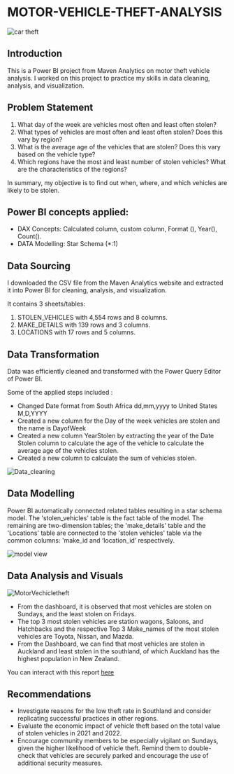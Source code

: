 # MOTOR-VEHICLE-THEFT-ANALYSIS
![car theft](https://github.com/EsabellB15/MOTOR-VEHICLE-THEFT-ANALYSIS/assets/123163220/b3558ae1-c38e-4a07-8220-b2deffe06a3e)

## Introduction
This is a Power BI project from Maven Analytics on motor theft vehicle analysis.  I worked on this project to practice my skills in data cleaning, analysis, and visualization.

## Problem Statement
1.	What day of the week are vehicles most often and least often stolen?
2.	What types of vehicles are most often and least often stolen? Does this vary by region?
3.	What is the average age of the vehicles that are stolen? Does this vary based on the vehicle type?
4.	Which regions have the most and least number of stolen vehicles? What are the characteristics of the regions?

In summary, my objective is to find out when, where, and which vehicles are likely to be stolen.

## Power BI concepts applied:
-	DAX Concepts: Calculated column, custom column, Format (), Year(), Count().
-	DATA Modelling: Star Schema (*:1)

## Data Sourcing
I downloaded the CSV file from the Maven Analytics website and extracted it into Power BI for cleaning, analysis, and visualization.

It contains 3 sheets/tables:
1.	STOLEN_VEHICLES with 4,554 rows and 8 columns.
2.	MAKE_DETAILS with 139 rows and 3 columns.
3.	LOCATIONS with 17 rows and 5 columns.

## Data Transformation
Data was efficiently cleaned and transformed with the Power Query Editor of Power BI. 

Some of the applied steps included : 
-	Changed Date format from South Africa dd,mm,yyyy to United States M,D,YYYY
- Created a new column for the Day of the week vehicles are stolen and the name is DayofWeek
-	Created a new column YearStolen by extracting the year of the Date Stolen column to calculate the age of the vehicle to calculate the average age of the vehicles stolen.
-	Created a new column to calculate the sum of vehicles stolen.

![Data_cleaning](https://github.com/EsabellB15/MOTOR-VEHICLE-THEFT-ANALYSIS/assets/123163220/909c9b48-5a40-4e56-9d3e-48486892c4d1)

## Data Modelling
Power BI automatically connected related tables resulting in a star schema model. The 'stolen_vehicles' table is the fact table of the model. The remaining are two-dimension tables; the 'make_details' table and the 'Locations' table are connected to the 'stolen vehicles' table via the common columns: 'make_id and ‘location_id’ respectively.

![model view](https://github.com/EsabellB15/MOTOR-VEHICLE-THEFT-ANALYSIS/assets/123163220/0b659731-c853-4a19-81ec-f6501009af04)

## Data Analysis and Visuals

![MotorVechicletheft](https://github.com/EsabellB15/MOTOR-VEHICLE-THEFT-ANALYSIS/assets/123163220/f672cb82-05ce-4c0c-9b4d-6c96ed18c297)

- From the dashboard, it is observed that most vehicles are stolen on Sundays, and the least stolen on Fridays. 
- The top 3 most stolen vehicles are station wagons, Saloons, and Hatchbacks and the respective Top 3 Make_names of the most stolen vehicles are Toyota, Nissan, and Mazda.
-	From the Dashboard, we can find that most vehicles are stolen in Auckland and least stolen in the southland, of which Auckland has the highest population in New Zealand.

You can interact with this report [here](https://app.powerbi.com/groups/13bfa296-3bf8-4464-86eb-f48267f0fff7/reports/8b7ea864-c323-48f9-9eec-d7c787962628/ReportSection?redirectedFromSignup=1&experience=power-bi)

## Recommendations 
- Investigate reasons for the low theft rate in Southland and consider replicating successful practices in other regions.
- Evaluate the economic impact of vehicle theft based on the total value of stolen vehicles in 2021 and 2022.
- Encourage community members to be especially vigilant on Sundays, given the higher likelihood of vehicle theft. Remind them to double-check that vehicles are securely parked and encourage the use of additional security measures.






